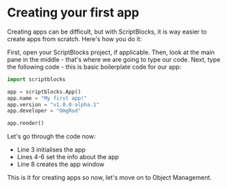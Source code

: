 # Creating your first app

Creating apps can be difficult, but with ScriptBlocks, it is way easier to create apps from scratch. Here's how you do it:

First, open your ScriptBlocks project, if applicable. Then, look at the main pane in the middle - that's where we are going to type our code. Next, type the following code - this is basic boilerplate code for our app:

```py
import scriptblocks

app = scriptblocks.App()
app.name = "My first app!"
app.version = "v1.0.0-alpha.1"
app.developer = "OmgRod"

app.render()
```

Let's go through the code now:

- Line 3 initialises the app
- Lines 4-6 set the info about the app
- Line 8 creates the app window

This is it for creating apps so now, let's move on to Object Management.